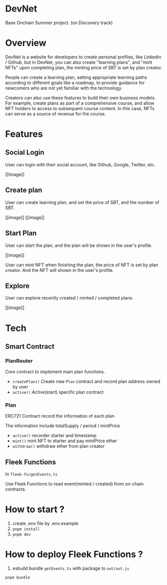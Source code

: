 # DevNet

Base Onchain Summer project. (on Discovery track)

# Overview

DevNet is a website for developers to create personal profiles, like Linkedin / Github, but in DevNet, you can also create "learning plans", and "mint NFTs" upon completing plan, the minting price of SBT is set by plan creator.

People can create a learning plan, setting appropriate learning paths according to different goals like a roadmap, to provide guidance for newcomers who are not yet familiar with the technology.

Creators can also use these features to build their own business models. For example, create plans as part of a comprehensive course, and allow NFT holders to access to subsequent course content. In this case, NFTs can serve as a source of revenue for the course.

# Features

## Social Login

User can login with their social account, like Github, Google, Twitter, etc.

[[Image]]

## Create plan

User can create learning plan, and set the price of SBT, and the number of SBT.

[[image]]
[[image]]

## Start Plan

User can start the plan, and the plan will be shown in the user's profile.

[[image]]

User can mint NFT when finishing the plan, the price of NFT is set by plan creator. And the NFT will shown in the user's profile.

## Explore

User can explore recently created / minted / completed plans.

[[image]]

# Tech

## Smart Contract

### PlanRouter

Core contract to implement main plan functions.

- `createPlan()` Create new `Plan` contract and record plan address owned by user
- `active()` Active(start) specific plan contract

### Plan

ERC721 Contract record the information of each plan

The information include totalSupply / period / mintPrice

- `active()` recorder starter and timestamp
- `mint()` mint NFT to starter and pay mintPrice ether
- `withdraw()` withdraw ether from plan creator

## Fleek Functions

In `fleek-fn/getEvents.ts`

Use Fleek Functions to read event(minted / created) from on-chain contracts.

# How to start ?

1. create .env file by .env.example
2. `pnpm install`
3. `pnpm dev`

# How to deploy Fleek Functions ?

1. esbuild bundle `getEvents.ts` with package to `out/out.js`

```bash
pnpm bundle
```
